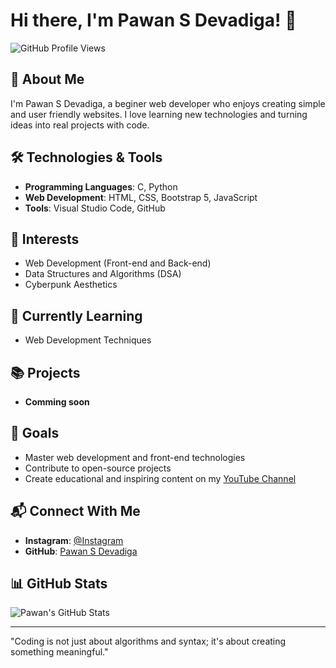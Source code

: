 # Hi there, I'm Pawan S Devadiga! 👋

![GitHub Profile Views](https://komarev.com/ghpvc/?username=PawanSDevadiga&color=blueviolet)

## 🚀 About Me
I'm Pawan S Devadiga, a beginer web developer who enjoys creating simple and user friendly websites. I love learning new technologies and turning ideas into real projects with code.

## 🛠️ Technologies & Tools
- **Programming Languages**: C, Python
- **Web Development**: HTML, CSS, Bootstrap 5, JavaScript
- **Tools**: Visual Studio Code, GitHub

## 🌟 Interests
- Web Development (Front-end and Back-end)
- Data Structures and Algorithms (DSA)
- Cyberpunk Aesthetics

## 🌱 Currently Learning
- Web Development Techniques

## 📚 Projects
- **Comming soon**

## 🎯 Goals
- Master web development and front-end technologies
- Contribute to open-source projects
- Create educational and inspiring content on my [YouTube Channel](https://www.youtube.com/@pawandevadigacodes)

## 📬 Connect With Me
- **Instagram**: [@Instagram](https://www.instagram.com/codepawan_dev/)
- **GitHub**: [Pawan S Devadiga](https://github.com/codepawan-dev)

## 📊 GitHub Stats
![Pawan's GitHub Stats](https://github-readme-stats.vercel.app/api?username=codepawan-dev&show_icons=true&theme=radical)

---
"Coding is not just about algorithms and syntax; it's about creating something meaningful."
